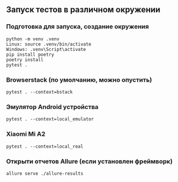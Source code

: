 ## Запуск тестов в различном окружении

### Подготовка для запуска, создание окружения
```
python -m venv .venv
Linux: source .venv/bin/activate
Windows: .venv\Script\activate
pip install poetry
poetry install
pytest .
```

### Browserstack (по умолчанию, можно опустить)
`pytest . --context=bstack`

### Эмулятор Android устройства
`pytest . --context=local_emulator`

### Xiaomi Mi A2
`pytest . --context=local_real`

### Открыти отчетов Allure (если установлен фреймворк)
`allure serve ./allure-results`